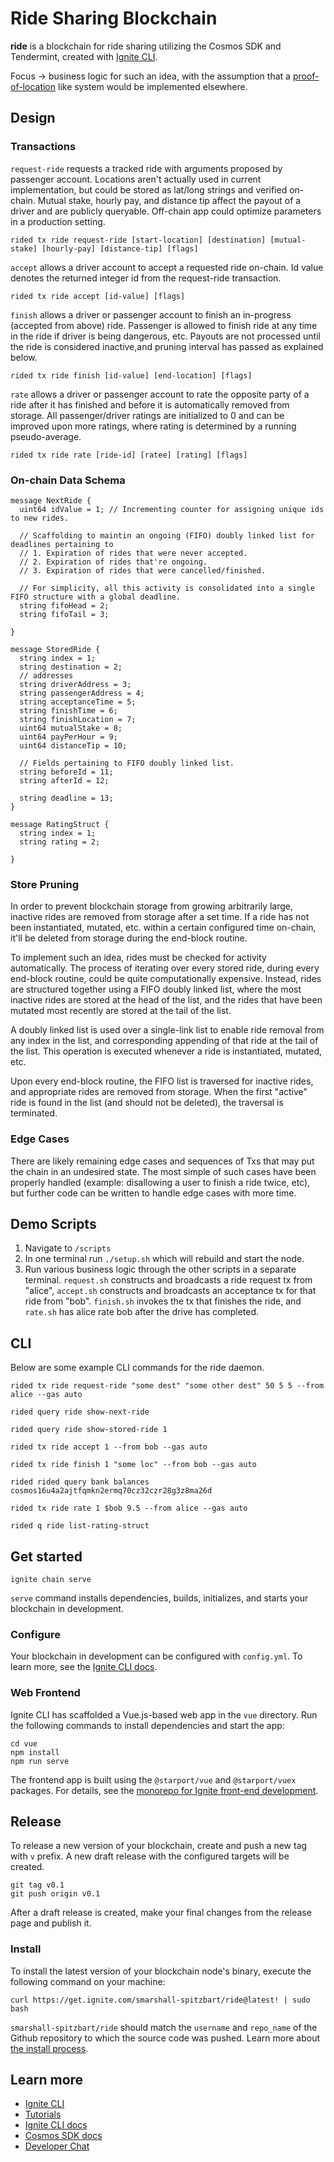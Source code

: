 # Ride Sharing Blockchain
**ride** is a blockchain for ride sharing utilizing the Cosmos SDK and Tendermint, created with [Ignite CLI](https://ignite.com/cli).

Focus -> business logic for such an idea, with the assumption that a [proof-of-location](https://tokens-economy.gitbook.io/consensus/chain-based-proof-of-capacity-space/dynamic-proof-of-location) like system would be implemented elsewhere. 

## Design
 
### Transactions 

```request-ride``` requests a tracked ride with arguments proposed by passenger account. Locations aren't actually used in current implementation, but could be stored as lat/long strings and verified on-chain. Mutual stake, hourly pay, and distance tip affect the payout of a driver and are publicly queryable. Off-chain app could optimize parameters in a production setting.
```
rided tx ride request-ride [start-location] [destination] [mutual-stake] [hourly-pay] [distance-tip] [flags]
```

```accept``` allows a driver account to accept a requested ride on-chain. Id value denotes the returned integer id from the request-ride transaction.
```
rided tx ride accept [id-value] [flags]
```

```finish``` allows a driver or passenger account to finish an in-progress (accepted from above) ride. Passenger is allowed to finish ride at any time in the ride if driver is being dangerous, etc. Payouts are not processed until the ride is considered inactive,and pruning interval has passed as explained below.
```
rided tx ride finish [id-value] [end-location] [flags]
```

```rate``` allows a driver or passenger account to rate the opposite party of a ride after it has finished and before it is automatically removed from storage. All passenger/driver ratings are initialized to 0 and can be improved upon more ratings, where rating is determined by a running pseudo-average.
```
rided tx ride rate [ride-id] [ratee] [rating] [flags]
```

### On-chain Data Schema
```
message NextRide {
  uint64 idValue = 1; // Incrementing counter for assigning unique ids to new rides.

  // Scaffolding to maintin an ongoing (FIFO) doubly linked list for deadlines pertaining to
  // 1. Expiration of rides that were never accepted.
  // 2. Expiration of rides that're ongoing.
  // 3. Expiration of rides that were cancelled/finished.

  // For simplicity, all this activity is consolidated into a single FIFO structure with a global deadline. 
  string fifoHead = 2;
  string fifoTail = 3;
  
}   
```

```
message StoredRide {
  string index = 1; 
  string destination = 2; 
  // addresses 
  string driverAddress = 3; 
  string passengerAddress = 4; 
  string acceptanceTime = 5;
  string finishTime = 6;
  string finishLocation = 7;
  uint64 mutualStake = 8; 
  uint64 payPerHour = 9; 
  uint64 distanceTip = 10; 

  // Fields pertaining to FIFO doubly linked list.
  string beforeId = 11;
  string afterId = 12;
  
  string deadline = 13;
}
```

```
message RatingStruct {
  string index = 1; 
  string rating = 2; 
  
}
```


### Store Pruning
In order to prevent blockchain storage from growing arbitrarily large, inactive rides are removed from storage after a set time. If a ride has not been instantiated, mutated, etc. within a certain configured time on-chain, it'll be deleted from storage during the end-block routine. 

To implement such an idea, rides must be checked for activity automatically. The process of iterating over every stored ride, during every end-block routine, could be quite computationally expensive. Instead, rides are structured together using a FIFO doubly linked list, where the most inactive rides are stored at the head of the list, and the rides that have been mutated most recently are stored at the tail of the list.

A doubly linked list is used over a single-link list to enable ride removal from any index in the list, and corresponding appending of that ride at the tail of the list. This operation is executed whenever a ride is instantiated, mutated, etc. 

Upon every end-block routine, the FIFO list is traversed for inactive rides, and appropriate rides are removed from storage. When the first "active" ride is found in the list (and should not be deleted), the traversal is terminated. 

### Edge Cases
There are likely remaining edge cases and sequences of Txs that may put the chain in an undesired state. The most simple of such cases have been properly handled (example: disallowing a user to finish a ride twice, etc), but further code can be written to handle edge cases with more time.

## Demo Scripts
1. Navigate to ```/scripts```
2. In one terminal run ```./setup.sh``` which will rebuild and start the node.
3. Run various business logic through the other scripts in a separate terminal. ```request.sh``` constructs and broadcasts a ride request tx from "alice", ```accept.sh``` constructs and broadcasts an acceptance tx for that ride from "bob". ```finish.sh``` invokes the tx that finishes the ride, and ```rate.sh``` has alice rate bob after the drive has completed.  


## CLI
Below are some example CLI commands for the ride daemon.

```
rided tx ride request-ride "some dest" "some other dest" 50 5 5 --from alice --gas auto
```
```
rided query ride show-next-ride
```
```
rided query ride show-stored-ride 1
```
```
rided tx ride accept 1 --from bob --gas auto
```
```
rided tx ride finish 1 "some loc" --from bob --gas auto
```
```
rided rided query bank balances cosmos16u4a2ajtfqmkn2ermq70cz32czr28g3z8ma26d
```
```
rided tx ride rate 1 $bob 9.5 --from alice --gas auto 
```
```
rided q ride list-rating-struct
```

## Get started

```
ignite chain serve
```

`serve` command installs dependencies, builds, initializes, and starts your blockchain in development.

### Configure

Your blockchain in development can be configured with `config.yml`. To learn more, see the [Ignite CLI docs](https://docs.ignite.com).

### Web Frontend

Ignite CLI has scaffolded a Vue.js-based web app in the `vue` directory. Run the following commands to install dependencies and start the app:

```
cd vue
npm install
npm run serve
```

The frontend app is built using the `@starport/vue` and `@starport/vuex` packages. For details, see the [monorepo for Ignite front-end development](https://github.com/ignite-hq/web).

## Release
To release a new version of your blockchain, create and push a new tag with `v` prefix. A new draft release with the configured targets will be created.

```
git tag v0.1
git push origin v0.1
```

After a draft release is created, make your final changes from the release page and publish it.

### Install
To install the latest version of your blockchain node's binary, execute the following command on your machine:

```
curl https://get.ignite.com/smarshall-spitzbart/ride@latest! | sudo bash
```
`smarshall-spitzbart/ride` should match the `username` and `repo_name` of the Github repository to which the source code was pushed. Learn more about [the install process](https://github.com/allinbits/starport-installer).

## Learn more

- [Ignite CLI](https://ignite.com/cli)
- [Tutorials](https://docs.ignite.com/guide)
- [Ignite CLI docs](https://docs.ignite.com)
- [Cosmos SDK docs](https://docs.cosmos.network)
- [Developer Chat](https://discord.gg/ignite)
